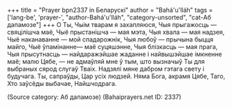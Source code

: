+++
title = "Prayer bpn2337 in Беларускі"
author = "Bahá'u'lláh"
tags = ['lang-be', 'prayer-', "author-Bahá'u'lláh", "category-unsorted", "cat-Аб дапамозе"]
+++
О Ты, Чыім тварам я захапляюся, Чыя прыгажосць — свяцілішча маё, Чыё прыстанішча — мая мэта, Чыя хвала — мая надзея, Чыё наканаванне — мой спадарожнік, Чыя любоў — прычына быцця майго, Чыё ўпамінанне— маё суцяшэнне, Чыя блізкасць — мая прага, Чыя прысутнасць — найдаражэйшае жаданне і найвышэйшае імкненне маё; малю Цябе, — не адмаўляй мне ў тым, што вызначыў Ты для выбраных сярод слугаў Тваіх. Надзялі мяне дабром гэтага свету і будучага.
Ты, сапраўды, Цар усіх людзей. Няма Бога, акрамя Цябе, Таго, Хто заўсёды выбачае, Найшчодрага.

(Source category: Аб дапамозе)
(Bahaiprayers.net ID: 2337)

